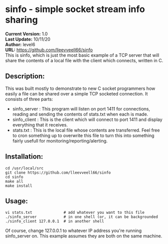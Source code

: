 # sinfo - simple socket stream info sharing

**Current Version:** 1.0<br>
**Last Update:** 10/11/20<br>
**Author:** level6<br>
**URL:** https://github.com/lleevveell66/sinfo<br>
This is sinfo, which is just the most basic example of a TCP server that will share the contents of a local file 
with the client which connects, written in C.<br>

## Description:

This was built mostly to demonstrate to new C socket programmers how easily a file can be shared over a simple
TCP socketed connection.  It consists of three parts:

- sinfo_server : This program will listen on port 1411 for connections, reading and sending the contents of stats.txt when each is made.
- sinfo_client : This is the client which will connect to port 1411 and display everything that it receives.
- stats.txt : This is the local file whose contents are transferred.  Feel free to cron something up to overwrite this file to turn this into something fairly usefull for monitoring/reporting/alerting.

## Installation:

```
cd /usr/local/src
git clone https://github.com/lleevveell66/sinfo
cd sinfo
make all
make install
```

## Usage:

```
vi stats.txt              # add whatever you want to this file
./sinfo_server            # in one shell (or, it can be backgrounded
./sinfo_client 127.0.0.1  # in another shell
```

Of course, change 127.0.0.1 to whatever IP address you're running sinfo_server on.  This example assumes they are both on the same machine.
